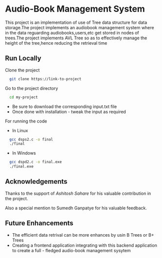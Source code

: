 
# Audio-Book Management System

This project is an implementation of use of Tree data structure for data storage.The project implements an audiobook management system where in the data reguarding audiobooks,users,etc get stored in nodes of trees.The project implements AVL Tree so as to effectively manage the height of the tree,hence reducing the retrieval time

## Run Locally

Clone the project

```bash
  git clone https://link-to-project
```

Go to the project directory

```bash
  cd my-project
```

* Be sure to download the corresponding input.txt file
* Once done with installation - tweak the input as required

For running the code 
* In Linux
```bash
  gcc dsps2.c -o final
  ./final
```
* In Windows
```bash
  gcc dspd2.c -o final.exe
  ./final.exe
```




## Acknowledgements

Thanks to the support of *Ashitosh Sahare* for his valuable contribution in the project.

Also a special mention to Sumedh Ganpatye for his valuable feedback.
## Future Enhancements

* The efficient data retrival can be more enhances by usin B Trees or B+ Trees
* Creating a frontend application integrating with this backend application to create a full - fledged audio-book management sysytem
